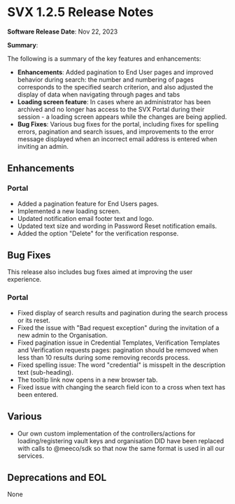 # SVX 1.2.5 Release Notes

**Software Release Date**: Nov 22, 2023

**Summary**:

The following is a summary of the key features and enhancements:

* **Enhancements**: Added pagination to End User pages and improved behavior during search: the number and numbering of pages corresponds to the specified search criterion, and also adjusted the display of data when navigating through pages and tabs
* **Loading screen feature**: In cases where an administrator has been archived and no longer has access to the SVX Portal during their session - a loading screen appears while the changes are being applied.
* **Bug Fixes**: Various bug fixes for the portal, including fixes for spelling errors, pagination and search issues, and improvements to the error message displayed when an incorrect email address is entered when inviting an admin.


## Enhancements

### Portal

* Added a pagination feature for End Users pages.
* Implemented a new loading screen.
* Updated notification email footer text and logo.
* Updated text size and wording in Password Reset notification emails.
* Added the option "Delete" for the verification response.


## Bug Fixes

This release also includes bug fixes aimed at improving the user experience.

### Portal

* Fixed display of search results and pagination during the search process or its reset.
* Fixed the issue with "Bad request exception" during the invitation of a new admin to the Organisation.
* Fixed pagination issue in Credential Templates, Verification Templates and Verification requests pages: pagination should be removed when less than 10 results during some removing records process.
* Fixed spelling issue: The word "credential" is misspelt in the description text (sub-heading).
* The tooltip link now opens in a new browser tab.
* Fixed issue with changing the search field icon to a cross when text has been entered.


## Various

* Our own custom implementation of the controllers/actions for loading/registering vault keys and organisation DID have been replaced with calls to @meeco/sdk so that now the same format is used in all our services.

## Deprecations and EOL

None
